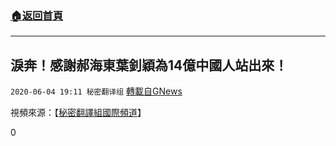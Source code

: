 ###  [:house:返回首頁](https://github.com/ourhimalayas/txt)
---

## 淚奔！感謝郝海東葉釗穎為14億中國人站出來！
`2020-06-04 19:11 秘密翻译组` [轉載自GNews](https://gnews.org/zh-hant/222876/)

視頻來源：【[秘密翻譯組國際頻道](https://www.youtube.com/watch?v=O3cIerVX6A4)】

0
